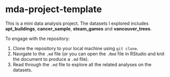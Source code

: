 # mda-project-template

This is a mini data analysis project. The datasets I explored includes **apt_buildings**, **cancer_sample**, **steam_games** and **vancouver_trees**.

To engage with the repository:  

1. Clone the repository to your local machine using `git clone`.
2. Navigate to the `.md` file (or you can open the `.Rmd` file in RStudio and knit the document to produce a `.md` file).
3. Read through the `.md` file to explore all the related analyses on the datasets.
